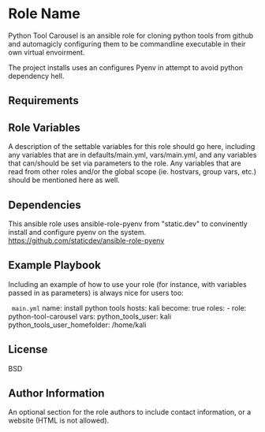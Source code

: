Role Name
=========

Python Tool Carousel is an ansible role for cloning python tools from github and automagicly configuring them to be commandline executable in their own virtual envoirment. 

The project installs uses an configures Pyenv in attempt to avoid python dependency hell. 

Requirements
------------


Role Variables
--------------

A description of the settable variables for this role should go here, including any variables that are in defaults/main.yml, vars/main.yml, and any variables that can/should be set via parameters to the role. Any variables that are read from other roles and/or the global scope (ie. hostvars, group vars, etc.) should be mentioned here as well.

Dependencies
------------


This ansible role uses ansible-role-pyenv from "static.dev" to convinently install and configure pyenv on the system. https://github.com/staticdev/ansible-role-pyenv


Example Playbook
----------------

Including an example of how to use your role (for instance, with variables passed in as parameters) is always nice for users too:

``` main.yml```
  name: install python tools 
  hosts: kali
  become: true
  roles:
    - role: python-tool-carousel
      vars:
        python_tools_user: kali
        python_tools_user_homefolder: /home/kali
                                                  

License
-------

BSD

Author Information
------------------

An optional section for the role authors to include contact information, or a website (HTML is not allowed).
